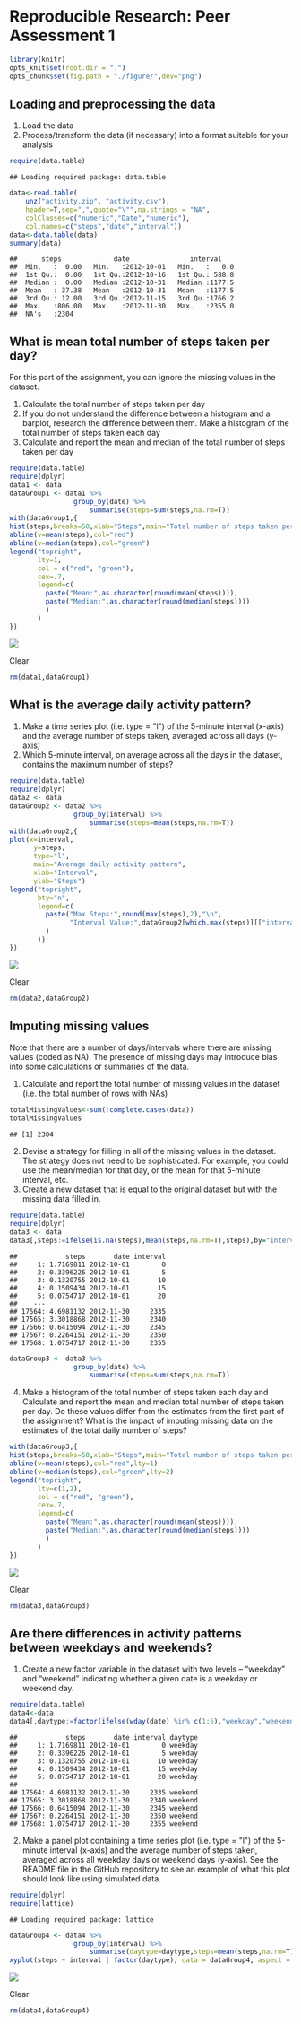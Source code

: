 # Reproducible Research: Peer Assessment 1


```r
library(knitr)
opts_knit$set(root.dir = ".")
opts_chunk$set(fig.path = "./figure/",dev="png") 
```


## Loading and preprocessing the data
1. Load the data
1. Process/transform the data (if necessary) into a format suitable for your analysis


```r
require(data.table)
```

```
## Loading required package: data.table
```

```r
data<-read.table(
    unz("activity.zip", "activity.csv"),
    header=T,sep=",",quote="\"",na.strings = "NA",
    colClasses=c("numeric","Date","numeric"),
    col.names=c("steps","date","interval"))
data<-data.table(data)
summary(data)
```

```
##      steps             date               interval     
##  Min.   :  0.00   Min.   :2012-10-01   Min.   :   0.0  
##  1st Qu.:  0.00   1st Qu.:2012-10-16   1st Qu.: 588.8  
##  Median :  0.00   Median :2012-10-31   Median :1177.5  
##  Mean   : 37.38   Mean   :2012-10-31   Mean   :1177.5  
##  3rd Qu.: 12.00   3rd Qu.:2012-11-15   3rd Qu.:1766.2  
##  Max.   :806.00   Max.   :2012-11-30   Max.   :2355.0  
##  NA's   :2304
```

## What is mean total number of steps taken per day?
For this part of the assignment, you can ignore the missing values in the dataset.

1.  Calculate the total number of steps taken per day
1.  If you do not understand the difference between a histogram and a barplot, research the difference between them. Make a histogram of the total number of steps taken each day
1.  Calculate and report the mean and median of the total number of steps taken per day


```r
require(data.table)
require(dplyr)
data1 <- data
dataGroup1 <- data1 %>%
                group_by(date) %>%
                    summarise(steps=sum(steps,na.rm=T))
with(dataGroup1,{
hist(steps,breaks=50,xlab="Steps",main="Total number of steps taken per day")
abline(v=mean(steps),col="red")
abline(v=median(steps),col="green")
legend("topright",
       lty=1,
       col = c("red", "green"),
       cex=.7,
       legend=c(
         paste("Mean:",as.character(round(mean(steps)))),
         paste("Median:",as.character(round(median(steps))))
         )
       )
})
```

![](./figure/task01-1.png) 

Clear


```r
rm(data1,dataGroup1)
```

## What is the average daily activity pattern?
1.  Make a time series plot (i.e. type = "l") of the 5-minute interval (x-axis) and the average number of steps taken, averaged across all days (y-axis)
2.  Which 5-minute interval, on average across all the days in the dataset, contains the maximum number of steps?


```r
require(data.table)
require(dplyr)
data2 <- data
dataGroup2 <- data2 %>%
                group_by(interval) %>%
                    summarise(steps=mean(steps,na.rm=T))
with(dataGroup2,{
plot(x=interval,
      y=steps, 
      type="l",
      main="Average daily activity pattern",
      xlab="Interval",
      ylab="Steps")
legend("topright",
       bty="n",
       legend=c(
         paste("Max Steps:",round(max(steps),2),"\n",
               "Interval Value:",dataGroup2[which.max(steps)][["interval"]]
         )
       ))
})
```

![](./figure/task02-1.png) 

Clear


```r
rm(data2,dataGroup2)
```

## Imputing missing values
Note that there are a number of days/intervals where there are missing values (coded as NA). The presence of missing days may introduce bias into some calculations or summaries of the data.
1.  Calculate and report the total number of missing values in the dataset (i.e. the total number of rows with NAs)


```r
totalMissingValues<-sum(!complete.cases(data))
totalMissingValues
```

```
## [1] 2304
```


2.  Devise a strategy for filling in all of the missing values in the dataset. The strategy does not need to be sophisticated. For example, you could use the mean/median for that day, or the mean for that 5-minute interval, etc.
3.  Create a new dataset that is equal to the original dataset but with the missing data filled in.


```r
require(data.table)
require(dplyr)
data3 <- data
data3[,steps:=ifelse(is.na(steps),mean(steps,na.rm=T),steps),by="interval"]
```

```
##            steps       date interval
##     1: 1.7169811 2012-10-01        0
##     2: 0.3396226 2012-10-01        5
##     3: 0.1320755 2012-10-01       10
##     4: 0.1509434 2012-10-01       15
##     5: 0.0754717 2012-10-01       20
##    ---                              
## 17564: 4.6981132 2012-11-30     2335
## 17565: 3.3018868 2012-11-30     2340
## 17566: 0.6415094 2012-11-30     2345
## 17567: 0.2264151 2012-11-30     2350
## 17568: 1.0754717 2012-11-30     2355
```

```r
dataGroup3 <- data3 %>%
                group_by(date) %>%
                    summarise(steps=sum(steps,na.rm=T))
```

4.  Make a histogram of the total number of steps taken each day and Calculate and report the mean and median total number of steps taken per day. Do these values differ from the estimates from the first part of the assignment? What is the impact of imputing missing data on the estimates of the total daily number of steps?


```r
with(dataGroup3,{
hist(steps,breaks=50,xlab="Steps",main="Total number of steps taken per day (NA is Mean of 5 Min Interval)")
abline(v=mean(steps),col="red",lty=1)
abline(v=median(steps),col="green",lty=2)
legend("topright",
       lty=c(1,2),
       col = c("red", "green"),
       cex=.7,
       legend=c(
         paste("Mean:",as.character(round(mean(steps)))),
         paste("Median:",as.character(round(median(steps))))
         )
       )
})
```

![](./figure/task03_graph-1.png) 

Clear


```r
rm(data3,dataGroup3)
```

## Are there differences in activity patterns between weekdays and weekends?
1.  Create a new factor variable in the dataset with two levels – “weekday” and “weekend” indicating whether a given date is a weekday or weekend day.


```r
require(data.table)
data4<-data
data4[,daytype:=factor(ifelse(wday(date) %in% c(1:5),"weekday","weekend"))]
```

```
##            steps       date interval daytype
##     1: 1.7169811 2012-10-01        0 weekday
##     2: 0.3396226 2012-10-01        5 weekday
##     3: 0.1320755 2012-10-01       10 weekday
##     4: 0.1509434 2012-10-01       15 weekday
##     5: 0.0754717 2012-10-01       20 weekday
##    ---                                      
## 17564: 4.6981132 2012-11-30     2335 weekend
## 17565: 3.3018868 2012-11-30     2340 weekend
## 17566: 0.6415094 2012-11-30     2345 weekend
## 17567: 0.2264151 2012-11-30     2350 weekend
## 17568: 1.0754717 2012-11-30     2355 weekend
```

2.  Make a panel plot containing a time series plot (i.e. type = "l") of the 5-minute interval (x-axis) and the average number of steps taken, averaged across all weekday days or weekend days (y-axis). See the README file in the GitHub repository to see an example of what this plot should look like using simulated data.


```r
require(dplyr)
require(lattice)
```

```
## Loading required package: lattice
```

```r
dataGroup4 <- data4 %>%
                group_by(interval) %>%
                    summarise(daytype=daytype,steps=mean(steps,na.rm=T))
xyplot(steps ~ interval | factor(daytype), data = dataGroup4, aspect = 1/2, type = "l",ylab="Number of steps")
```

![](./figure/task04_graph-1.png) 

Clear


```r
rm(data4,dataGroup4)
```
